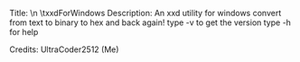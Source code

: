 Title: \n 
 \txxdForWindows
Description:
  An xxd utility for windows
  convert from text to binary to hex and back again!
  type -v to get the version
  type -h for help

Credits:
  UltraCoder2512 (Me)
